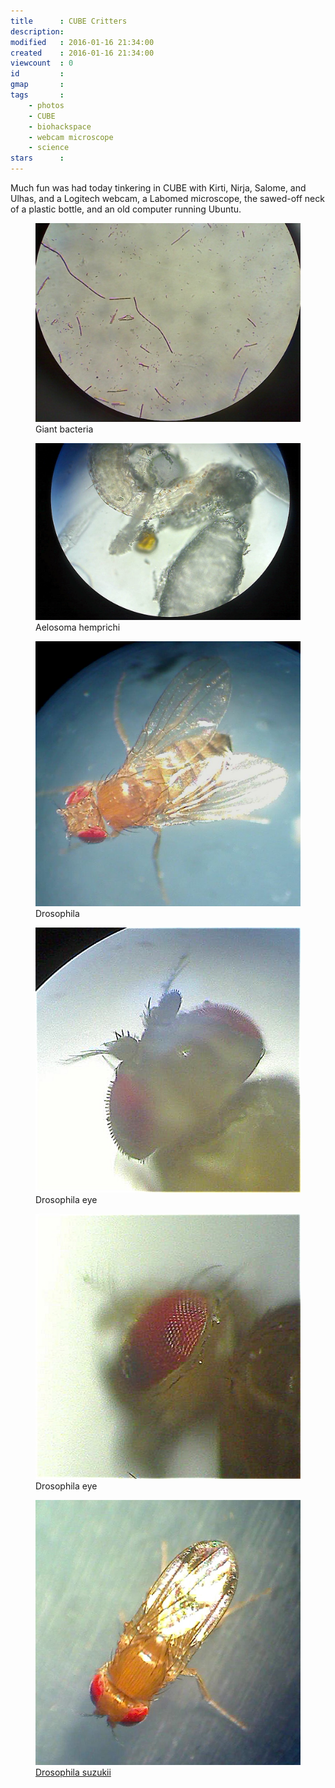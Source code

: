 ```yaml
---
title      : CUBE Critters
description: 
modified   : 2016-01-16 21:34:00
created    : 2016-01-16 21:34:00
viewcount  : 0
id         : 
gmap       : 
tags       :
    - photos
    - CUBE
    - biohackspace
    - webcam microscope
    - science
stars      : 
---
```


Much fun was had today tinkering in CUBE with Kirti, Nirja, Salome, and Ulhas, and a Logitech webcam, a Labomed microscope, the sawed-off neck of a plastic bottle, and an old computer running Ubuntu.

<figure>
    <img src="img/2007-01-01-060538.jpg">
    <figcaption>Giant bacteria</figcaption>
</figure>

<figure>
    <img src="img/2007-01-01-061349.jpg">
    <figcaption>Aelosoma hemprichi</figcaption>
</figure>

<figure>
    <img src="img/2007-01-01-063858.jpg">
    <figcaption>Drosophila</figcaption>
</figure>

<figure>
    <img src="img/2007-01-01-064843.jpg">
    <figcaption>Drosophila eye</figcaption>
</figure>

<figure>
    <img src="img/2007-01-01-065551.jpg">
    <figcaption>Drosophila eye</figcaption>
</figure>

<figure>
    <img src="img/2007-01-01-065733.jpg">
    <figcaption><a href="https://en.wikipedia.org/wiki/Drosophila_suzukii" target="_blank">Drosophila suzukii</a></figcaption>
</figure>
